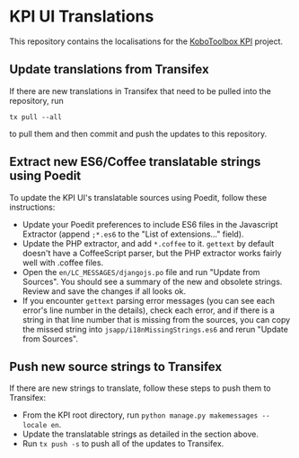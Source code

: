 # KPI UI Translations 

This repository contains the localisations for the [KoboToolbox KPI](https://github.com/kobotoolbox/kpi) project. 

## Update translations from Transifex

If there are new translations in Transifex that need to be pulled into the repository, run 

	tx pull --all

to pull them and then commit and push the updates to this repository. 

## Extract new ES6/Coffee translatable strings using Poedit

To update the KPI UI's translatable sources using Poedit, follow these instructions: 

* Update your Poedit preferences to include ES6 files in the Javascript Extractor (append `;*.es6` to the "List of extensions..." field).
* Update the PHP extractor, and add `*.coffee` to it. `gettext` by default doesn't have a CoffeeScript parser, but the PHP extractor works fairly well with .coffee files. 
* Open the `en/LC_MESSAGES/djangojs.po` file and run "Update from Sources". You should see a summary of the new and obsolete strings. Review and save the changes if all looks ok. 
* If you encounter `gettext` parsing error messages (you can see each error's line number in the details), check each error, and if there is a string in that line number that is missing from the sources, you can copy the missed string into `jsapp/i18nMissingStrings.es6` and rerun "Update from Sources".

## Push new source strings to Transifex

If there are new strings to translate, follow these steps to push them to Transifex: 

* From the KPI root directory, run `python manage.py makemessages --locale en`.
* Update the translatable strings as detailed in the section above.
* Run `tx push -s` to push all of the updates to Transifex.
